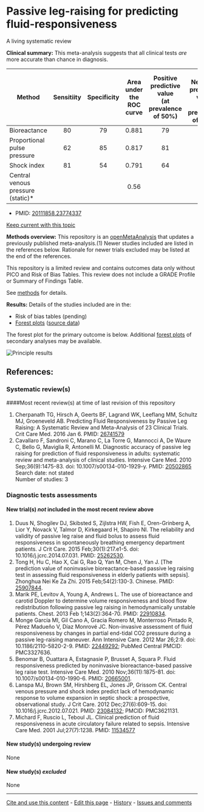 # Passive leg-raising for predicting fluid-responsiveness

A living systematic review

**Clinical summary:** This meta-analysis suggests that all clinical tests *are* more accurate than chance in diagnosis.

Method	| Sensitiity|Specificity| Area under the ROC curve|Positive predictive value</br>(at prevalence of 50%) | 1- Negative predictive value</br>(at prevalence of 50%)
| -------------------------- |:--:|:--:|:-----:|:--:|:--:|
Bioreactance	               | 80 | 79 | 0.881 | 79 | 80
Proportional pulse pressure  | 62 | 85 | 0.817 | 81 | 40
Shock index	                 | 81 | 54 | 0.791 | 64 | 26
Central venous pressure (static)*    |   |   | 0.56  |   |  
* PMID: [20111858,23774337](http://pubmed.gov/20111858,23774337)

[Keep current with this topic](Keep-up.md)

**Methods overview:** This repository is an [openMetaAnalysis](https://openmetaanalysis.github.io/) that updates a previously published meta-analysis.(1) Newer studies included are listed in the references below. Rationale for newer trials excluded may be listed at the end of the references. 

This repository is a limited review and contains outcomes data only without PICO and Risk of Bias Tables.  This review does not include a GRADE Profile or Summary of Findings Table.

See [methods](http://openmetaanalysis.github.io/methods.html) for details.

**Results:** Details of the studies included are in the:
* Risk of bias tables (pending)
* [Forest plots](../../tree/master/forest-plots) ([source data](../../tree/master/data))

The forest plot for the primary outcome is below. Additional [forest plots](../../tree/master/forest-plots) of secondary analyses may be available. 

![Principle results](https://raw.githubusercontent.com/openMetaAnalysis/Fluid-responsiveness-assessed-noninvasively/master/forest-plots/Outcome-Primary.png "Principle results")

References:
----------------------------------
### Systematic review(s)
####Most recent review(s) at time of last revision of this repository
1. Cherpanath TG, Hirsch A, Geerts BF, Lagrand WK, Leeflang MM, Schultz MJ, Groeneveld AB. Predicting Fluid Responsiveness by Passive Leg Raising: A Systematic Review and Meta-Analysis of 23 Clinical Trials. Crit Care Med. 2016 Jan 6. PMID: [26741579](http://pubmed.gov/26741579)
1. Cavallaro F, Sandroni C, Marano C, La Torre G, Mannocci A, De Waure C, Bello G, Maviglia R, Antonelli M. Diagnostic accuracy of passive leg raising for prediction of fluid responsiveness in adults: systematic review and meta-analysis of clinical studies. Intensive Care Med. 2010 Sep;36(9):1475-83. doi: 10.1007/s00134-010-1929-y. PMID: [20502865](http://pubmed.gov/20502865)<br/>Search date: not stated<br/>Number of studies: 3

### Diagnostic tests assessments
#### New trial(s) *not* included in the most recent review above
1. Duus N, Shogilev DJ, Skibsted S, Zijlstra HW, Fish E, Oren-Grinberg A, Lior Y, Novack V, Talmor D, Kirkegaard H, Shapiro NI. The reliability and validity of passive leg raise and fluid bolus to assess fluid responsiveness in spontaneously breathing emergency department patients. J Crit Care. 2015 Feb;30(1):217.e1-5. doi: 10.1016/j.jcrc.2014.07.031. PMID: [25262530](http://pubmed.gov/25262530).
2. Tong H, Hu C, Hao X, Cai G, Rao Q, Yan M, Chen J, Yan J. [The prediction value of noninvasive bioreactance-based passive leg raising test in assessing fluid responsiveness in elderly patients with sepsis]. Zhonghua Nei Ke Za Zhi. 2015 Feb;54(2):130-3. Chinese. PMID: [25907844](http://pubmed.gov/25907844).
3. Marik PE, Levitov A, Young A, Andrews L. The use of bioreactance and carotid Doppler to determine volume responsiveness and blood flow redistribution following passive leg raising in hemodynamically unstable patients. Chest. 2013 Feb 1;143(2):364-70. PMID: [22910834](http://pubmed.gov/22910834).
4. Monge García MI, Gil Cano A, Gracia Romero M, Monterroso Pintado R, Pérez Madueño V, Díaz Monrové JC. Non-invasive assessment of fluid responsiveness by changes in partial end-tidal CO2 pressure during a passive leg-raising maneuver.  Ann Intensive Care. 2012 Mar 26;2:9. doi: 10.1186/2110-5820-2-9. PMID: [22449292](http://pubmed.gov/22449292); PubMed Central PMCID: PMC3327636.
5. Benomar B, Ouattara A, Estagnasie P, Brusset A, Squara P. Fluid responsiveness predicted by noninvasive bioreactance-based passive leg raise test. Intensive Care Med. 2010 Nov;36(11):1875-81. doi: 10.1007/s00134-010-1990-6. PMID: [20665001](http://pubmed.gov/20665001).
6. Lanspa MJ, Brown SM, Hirshberg EL, Jones JP, Grissom CK. Central venous pressure and shock index predict lack of hemodynamic response to volume expansion in septic shock: a prospective, observational study. J Crit Care. 2012 Dec;27(6):609-15. doi: 10.1016/j.jcrc.2012.07.021.  PMID: [23084132](http://pubmed.gov/23084132); PMCID: PMC3621131.
7. Michard F, Ruscio L, Teboul JL. Clinical prediction of fluid responsiveness in acute circulatory failure related to sepsis. Intensive Care Med. 2001 Jul;27(7):1238.  PMID: [11534577](http://pubmed.gov/11534577)

#### New study(s) undergoing review
None

#### New study(s) *excluded* 
None

-------------------------------
[Cite and use this content](https://github.com/openMetaAnalysis/openMetaAnalysis.github.io/blob/master/reusing.MD)  - [Edit this page](../../edit/master/README.md) - [History](../../commits/master/README.md)  - 
[Issues and comments](../../issues?q=is%3Aboth+is%3Aissue)

